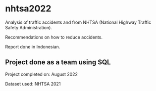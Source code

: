 # nhtsa2022
Analysis of traffic accidents and from NHTSA (National Highway Traffic Safety Administration). 

Recommendations on how to reduce accidents. 

Report done in Indonesian.
## Project done as a team using SQL
Project completed on: August 2022

Dataset used: NHTSA 2021
